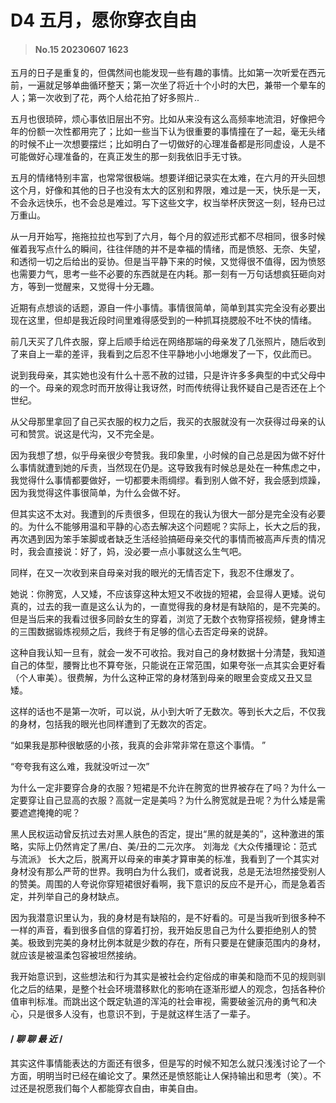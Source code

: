 # D4 五月，愿你穿衣自由

>#### No.15 20230607 1623




五月的日子是重复的，但偶然间也能发现一些有趣的事情。比如第一次听爱在西元前，一遍就足够单曲循环整天；第一次坐了将近十个小时的大巴，兼带一个晕车的人；第一次收到了花，两个人给花拍了好多照片..

         

五月也很琐碎，烦心事依旧层出不穷。比如从来没有这么高频率地流泪，好像把今年的份额一次性都用完了；比如一些当下认为很重要的事情撞在了一起，毫无头绪的时候不止一次想要摆烂；比如明白了一切做好的心理准备都是形同虚设，人是不可能做好心理准备的，在真正发生的那一刻我依旧手无寸铁。

         

五月的情绪特别丰富，也常常很极端。想要详细记录实在太难，在六月的开头回想这个月，好像和其他的日子也没有太大的区别和界限，难过是一天，快乐是一天，不会永远快乐，也不会总是难过。写下这些文字，权当举杯庆贺这一刻，轻舟已过万重山。

         

从一月开始写，拖拖拉拉也写到了六月，每个月的叙述形式都不尽相同，很多时候催着我写点什么的瞬间，往往伴随的并不是幸福的情绪，而是愤怒、无奈、失望，和透彻一切之后给出的妥协。但是当平静下来的时候，又觉得很不值得，因为愤怒也需要力气，思考一些不必要的东西就是在内耗。那一刻有一万句话想疯狂砸向对方，等到一觉醒来，又觉得十分无趣。

         

近期有点想谈的话题，源自一件小事情。事情很简单，简单到其实完全没有必要出现在这里，但却是我近段时间里难得感受到的一种抓耳挠腮般不吐不快的情绪。

         

前几天买了几件衣服，穿上后顺手给远在网络那端的母亲发了几张照片，随后收到了来自上一辈的差评，我看到之后忍不住平静地小小地爆发了一下，仅此而已。

         

说到我母亲，其实她也没有什么十恶不赦的过错，只是许许多多典型的中式父母中的一个。母亲的观念时而开放得让我讶然，时而传统得让我怀疑自己是否还在上个世纪。

         

从父母那里拿回了自己买衣服的权力之后，我买的衣服就没有一次获得过母亲的认可和赞赏。说这是代沟，又不完全是。

         

因为我想了想，似乎母亲很少夸赞我。我印象里，小时候的自己总是因为做不好什么事情就遭到她的斥责，当然现在仍是。这导致我有时候总是处在一种焦虑之中，我觉得什么事情都要做好，一切都要未雨绸缪。看到别人做不好，我会感到烦躁，因为我觉得这件事很简单，为什么会做不好。

         

但其实这不太对。我遭到的斥责很多，但现在的我认为很大一部分是完全没有必要的。为什么不能够用温和平静的心态去解决这个问题呢？实际上，长大之后的我，再次遇到因为笨手笨脚或者缺乏生活经验搞砸母亲交代的事情而被高声斥责的情况时，我会直接说：好了，妈，没必要一点小事就这么生气吧。

         

同样，在又一次收到来自母亲对我的眼光的无情否定下，我忍不住爆发了。

         

她说：你胯宽，人又矮，不应该穿这种太短又不收拢的短裙，会显得人更矮。说句真的，过去的我一直是这么认为的，一直觉得我的身材是有缺陷的，是不完美的。但是当后来的我看过很多同龄女生的穿着，浏览了无数个衣物穿搭视频，健身博主的三围数据锻炼视频之后，我终于有足够的信心去否定母亲的说辞。

         

这种自我认知一旦有，就会一发不可收拾。我对自己的身材数据十分清楚，我知道自己的体型，腰臀比也不算夸张，只能说在正常范围，如果夸张一点其实会更好看（个人审美）。很费解，为什么这种正常的身材落到母亲的眼里会变成又丑又显矮。

         

这样的话也不是第一次听，可以说，从小到大听了无数次。等到长大之后，不仅我的身材，包括我的眼光也同样遭到了无数次的否定。

“如果我是那种很敏感的小孩，我真的会非常非常在意这个事情。 ”



“夸夸我有这么难，我就没听过一次”

为什么一定非要穿合身的衣服？短裙是不允许在胯宽的世界被存在了吗？为什么一定要穿让自己显高的衣服？高就一定是美吗？为什么胯宽就是丑呢？为什么矮是需要遮遮掩掩的呢？

黑人民权运动曾反抗过去对黑人肤色的否定，提出“黑的就是美的”，这种激进的策略，实际上仍然肯定了黑/白、美/丑的二元次序。
刘海龙《大众传播理论：范式与流派》
长大之后，脱离开以母亲的审美才算审美的标准，我看到了一个其实对身材没有那么严苛的世界。我明白为什么我们，或者说我，总是无法坦然接受别人的赞美。周围的人夸说你穿短裙很好看啊，我下意识的反应不是开心，而是急着否定，并列举自己的身材缺点。

         

因为我潜意识里认为，我的身材是有缺陷的，是不好看的。可是当我听到很多种不一样的声音，看到很多自信的穿着打扮，我开始反思自己为什么要拒绝别人的赞美。极致到完美的身材比例本就是少数的存在，所有只要是在健康范围内的身材，就应该是被温柔包容被坦然接纳。

         

我开始意识到，这些想法和行为其实是被社会约定俗成的审美和隐而不见的规则驯化之后的结果，是整个社会环境潜移默化的影响在逐渐形塑人的观念，包括各种价值审判标准。而跳出这个既定轨道的浑沌的社会审视，需要破釜沉舟的勇气和决心，只是很多人没有，也意识不到，于是就这样生活了一辈子。

        

 

#### / *聊 聊 最 近* /

其实这件事情能表达的方面还有很多，但是写的时候不知怎么就只浅浅讨论了一个方面，明明当时已经在编论文了。果然还是愤怒能让人保持输出和思考（笑）。不过还是祝愿我们每个人都能穿衣自由，审美自由。


        

